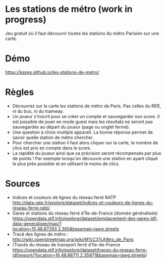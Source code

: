 # Les stations de métro (work in progress)
Jeu gratuit où il faut découvrir toutes les stations du métro Parisien sur une carte.

# Démo
https://kazes.github.io/les-stations-de-metro/

# Règles
* Découvrez sur la carte les stations de métro de Paris. Pas celles du RER, ni du bus, ni du tramway.
* Un joueur s'inscrit pour se créer un compte et sauvegarder son score. Il est possible de jouer en mode guest mais les résultats ne seront pas sauvegardés au départ du joueur (page ou onglet fermé).
* Une question à choix multiple apparait. La bonne réponse permet de savoir quelle station de métro chercher.
* Pour chercher une station il faut alors cliquer sur la carte, le nombre de clics est pris en compte dans le score. 
* La rapidité du joueur ainsi que sa précision seront récompensés par plus de points ! Par exemple lorsqu'on découvre une station en ayant cliqué le plus près possible et en utilisant le moins de clics.

# Sources
* Indices et couleurs de lignes du réseau ferré RATP
 http://data.ratp.fr/explore/dataset/indices-et-couleurs-de-lignes-du-reseau-ferre-ratp/
* Gares et stations du réseau ferré d'Île-de-France (donnée généralisée)
 https://opendata.stif.info/explore/dataset/emplacement-des-gares-idf-data-generalisee/map/?location=15,48.87293,2.365&basemap=jawg.streets
* Tracé des lignes de métro : http://wiki.openstreetmap.org/wiki/M%C3%A9tro_de_Paris 
* (Tracés du réseau de transport ferré d'Ile-de-France
 https://opendata.stif.info/explore/dataset/traces-du-reseau-ferre-idf/export/?location=16,48.86711,2.35971&basemap=jawg.streets)
